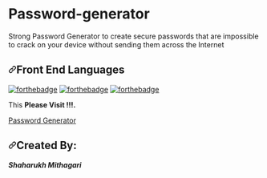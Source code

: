 # Password-generator
Strong Password Generator to create secure passwords that are impossible to crack on your device without sending them across the Internet

<h2><a id="user-content-prerequisites" class="anchor" aria-hidden="true" href="#prerequisites"><svg class="octicon octicon-link" viewBox="0 0 16 16" version="1.1" width="16" height="16" aria-hidden="true"><path fill-rule="evenodd" d="M7.775 3.275a.75.75 0 001.06 1.06l1.25-1.25a2 2 0 112.83 2.83l-2.5 2.5a2 2 0 01-2.83 0 .75.75 0 00-1.06 1.06 3.5 3.5 0 004.95 0l2.5-2.5a3.5 3.5 0 00-4.95-4.95l-1.25 1.25zm-4.69 9.64a2 2 0 010-2.83l2.5-2.5a2 2 0 012.83 0 .75.75 0 001.06-1.06 3.5 3.5 0 00-4.95 0l-2.5 2.5a3.5 3.5 0 004.95 4.95l1.25-1.25a.75.75 0 00-1.06-1.06l-1.25 1.25a2 2 0 01-2.83 0z"></path></svg></a>Front End Languages</h2>

<a href="http://forthebadge.com" rel="nofollow"><img src="https://camo.githubusercontent.com/274cfa94c4f4b617bed4f0d57226b713d5a23d9ff973fd86f29e6af4df699e76/68747470733a2f2f696d672e736869656c64732e696f2f62616467652f555345532d48544d4c2d726564" alt="forthebadge" data-canonical-src="https://img.shields.io/badge/USES-HTML-red" style="max-width:100%;"></a> <a href="http://forthebadge.com" rel="nofollow"><img src="https://camo.githubusercontent.com/4a08ac9d1f6b7af5b15f2fb50fb5749ea65e47f6cd143000c992792f3c2c07e0/68747470733a2f2f696d672e736869656c64732e696f2f62616467652f555345532d4353532d6f72616e6765" alt="forthebadge" data-canonical-src="https://img.shields.io/badge/USES-CSS-orange" style="max-width:100%;"></a> <a href="http://forthebadge.com" rel="nofollow"><img src="https://camo.githubusercontent.com/1b4e625cb23764469f5be7816eaa254183a4937fad63d33902a56b7c6cc8a447/68747470733a2f2f696d672e736869656c64732e696f2f62616467652f555345532d4a6176615363726970742d677265656e" alt="forthebadge" data-canonical-src="https://img.shields.io/badge/USES-JavaScript-green" style="max-width:100%;"></a>

<p>
This
    <b>Please Visit !!!.</b>
</p>

<a href="https://imsharukh1994.github.io/Password-generator/">Password Generator</a>

<h2><a id="user-content-created-by" class="anchor" aria-hidden="true" href="#created-by"><svg class="octicon octicon-link" viewBox="0 0 16 16" version="1.1" width="16" height="16" aria-hidden="true"><path fill-rule="evenodd" d="M7.775 3.275a.75.75 0 001.06 1.06l1.25-1.25a2 2 0 112.83 2.83l-2.5 2.5a2 2 0 01-2.83 0 .75.75 0 00-1.06 1.06 3.5 3.5 0 004.95 0l2.5-2.5a3.5 3.5 0 00-4.95-4.95l-1.25 1.25zm-4.69 9.64a2 2 0 010-2.83l2.5-2.5a2 2 0 012.83 0 .75.75 0 001.06-1.06 3.5 3.5 0 00-4.95 0l-2.5 2.5a3.5 3.5 0 004.95 4.95l1.25-1.25a.75.75 0 00-1.06-1.06l-1.25 1.25a2 2 0 01-2.83 0z"></path></svg></a>Created By:</h2>

<b><i>Shaharukh Mithagari</i></b>
